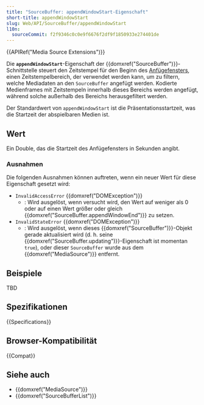 ```yaml
---
title: "SourceBuffer: appendWindowStart-Eigenschaft"
short-title: appendWindowStart
slug: Web/API/SourceBuffer/appendWindowStart
l10n:
  sourceCommit: f2f9346c0c0e9f6676f2df9f1850933e274401de
---
```


{{APIRef("Media Source Extensions")}}

Die **`appendWindowStart`**-Eigenschaft der
{{domxref("SourceBuffer")}}-Schnittstelle steuert den Zeitstempel für den Beginn des [Anfügefensters](https://w3c.github.io/media-source/#append-window), einen
Zeitstempelbereich, der verwendet werden kann, um zu filtern, welche Mediadaten an den
`SourceBuffer` angefügt werden. Kodierte Medienframes mit Zeitstempeln innerhalb dieses Bereichs werden angefügt, während solche außerhalb des Bereichs herausgefiltert werden.

Der Standardwert von `appendWindowStart` ist die Präsentationsstartzeit,
was die Startzeit der abspielbaren Medien ist.

## Wert

Ein Double, das die Startzeit des Anfügefensters in Sekunden angibt.

### Ausnahmen

Die folgenden Ausnahmen können auftreten, wenn ein neuer Wert für diese Eigenschaft gesetzt wird:

- `InvalidAccessError` {{domxref("DOMException")}}
  - : Wird ausgelöst, wenn versucht wird, den Wert auf weniger als 0 oder auf einen Wert größer oder gleich
    {{domxref("SourceBuffer.appendWindowEnd")}} zu setzen.
- `InvalidStateError` {{domxref("DOMException")}}
  - : Wird ausgelöst, wenn dieses {{domxref("SourceBuffer")}}-Objekt gerade aktualisiert wird (d. h.
    seine {{domxref("SourceBuffer.updating")}}-Eigenschaft ist
    momentan `true`), oder dieser `SourceBuffer` wurde aus dem {{domxref("MediaSource")}} entfernt.

## Beispiele

TBD

## Spezifikationen

{{Specifications}}

## Browser-Kompatibilität

{{Compat}}

## Siehe auch

- {{domxref("MediaSource")}}
- {{domxref("SourceBufferList")}}
